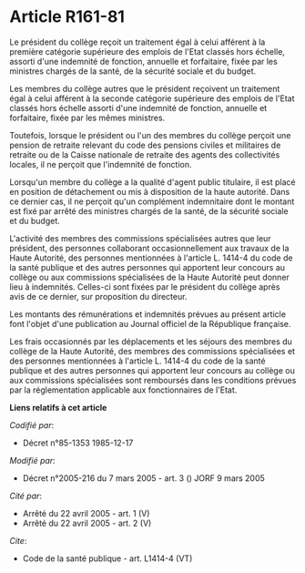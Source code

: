 # Article R161-81

Le président du collège reçoit un traitement égal à celui afférent à la première catégorie supérieure des emplois de l'Etat
classés hors échelle, assorti d'une indemnité de fonction, annuelle et forfaitaire, fixée par les ministres chargés de la
santé, de la sécurité sociale et du budget. 

Les membres du collège autres que le président reçoivent un traitement égal à celui afférent à la seconde catégorie
supérieure des emplois de l'Etat classés hors échelle assorti d'une indemnité de fonction, annuelle et forfaitaire, fixée par
les mêmes ministres. 

Toutefois, lorsque le président ou l'un des membres du collège perçoit une pension de retraite relevant du code des pensions
civiles et militaires de retraite ou de la Caisse nationale de retraite des agents des collectivités locales, il ne perçoit
que l'indemnité de fonction. 

Lorsqu'un membre du collège a la qualité d'agent public titulaire, il est placé en position de détachement ou mis à
disposition de la haute autorité. Dans ce dernier cas, il ne perçoit qu'un complément indemnitaire dont le montant est fixé
par arrêté des ministres chargés de la santé, de la sécurité sociale et du budget. 

L'activité des membres des commissions spécialisées autres que leur président, des personnes collaborant occasionnellement
aux travaux de la Haute Autorité, des personnes mentionnées à l'article L. 1414-4 du code de la santé publique et des autres
personnes qui apportent leur concours au collège ou aux commissions spécialisées de la Haute Autorité peut donner lieu à
indemnités. Celles-ci sont fixées par le président du collège après avis de ce dernier, sur proposition du directeur. 

Les montants des rémunérations et indemnités prévues au présent article font l'objet d'une publication au Journal officiel de
la République française. 

Les frais occasionnés par les déplacements et les séjours des membres du collège de la Haute Autorité, des membres des
commissions spécialisées et des personnes mentionnées à l'article L. 1414-4 du code de la santé publique et des autres
personnes qui apportent leur concours au collège ou aux commissions spécialisées sont remboursés dans les conditions prévues
par la réglementation applicable aux fonctionnaires de l'Etat.

**Liens relatifs à cet article**

_Codifié par_:

  - Décret n°85-1353 1985-12-17

_Modifié par_:

  - Décret n°2005-216 du 7 mars 2005 - art. 3 () JORF 9 mars 2005

_Cité par_:

  - Arrêté du 22 avril 2005 - art. 1 (V)
  - Arrêté du 22 avril 2005 - art. 2 (V)

_Cite_:

  - Code de la santé publique - art. L1414-4 (VT)

